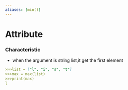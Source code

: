 ```yaml
---
aliases: [min()]
---
```

# Attribute
### Characteristic
- when the argument is string list,it get the first element
```md
>>>list = ["l", "i", "s", "t"]
>>>max = max(list)
>>>print(max)
l
```